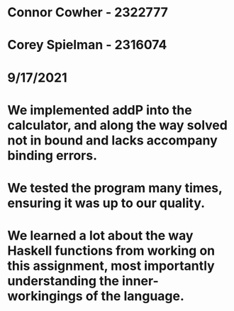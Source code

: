# Connor Cowher - 2322777 
# Corey Spielman - 2316074 
# 9/17/2021 
# We implemented addP into the calculator, and along the way solved not in bound and lacks accompany binding errors. 
# We tested the program many times, ensuring it was up to our quality.
# We learned a lot about the way Haskell functions from working on this assignment, most importantly understanding the inner-workingings of the language. 

